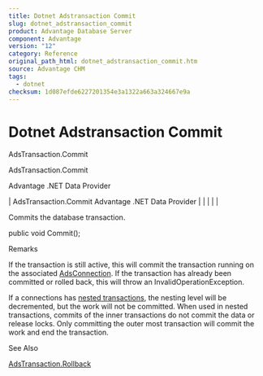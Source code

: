 ```yaml
---
title: Dotnet Adstransaction Commit
slug: dotnet_adstransaction_commit
product: Advantage Database Server
component: Advantage
version: "12"
category: Reference
original_path_html: dotnet_adstransaction_commit.htm
source: Advantage CHM
tags:
  - dotnet
checksum: 1d087efde6227201354e3a1322a663a324667e9a
---
```


# Dotnet Adstransaction Commit

AdsTransaction.Commit

AdsTransaction.Commit

Advantage .NET Data Provider

| AdsTransaction.Commit  Advantage .NET Data Provider |  |  |  |  |

Commits the database transaction.

public void Commit();

Remarks

If the transaction is still active, this will commit the transaction running on the associated [AdsConnection](dotnet_adsconnection.md). If the transaction has already been committed or rolled back, this will throw an InvalidOperationException.

If a connections has [nested transactions](master_nesting_transactions.md), the nesting level will be decremented, but the work will not be committed. When used in nested transactions, commits of the inner transactions do not commit the data or release locks. Only committing the outer most transaction will commit the work and end the transaction.

See Also

[AdsTransaction.Rollback](dotnet_adstransaction_rollback.md)
